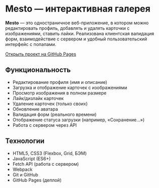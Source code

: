 # Mesto — интерактивная галерея

**Mesto** — это одностраничное веб-приложение, в котором можно редактировать профиль, добавлять и удалять карточки с изображениями, ставить лайки. Реализована клиентская валидация форм, взаимодействие с сервером и удобный пользовательский интерфейс с попапами.

[Открыть проект на GitHub Pages](https://usmor.github.io/mesto-project-ff/)


## Функциональность

- Редактирование профиля (имя и описание)
- Загрузка и отображение карточек с изображениями
- Просмотр изображения в полном размере
- Лайк/дизлайк карточек
- Удаление карточек (только своих)
- Обновление аватара
- Валидация форм (реального времени)
- Отображение статуса загрузки (например, «Сохранение...»)
- Работа с сервером через API
  

## Технологии

- HTML5, CSS3 (Flexbox, Grid, БЭМ)
- JavaScript (ES6+)
- Fetch API (работа с сервером)
- Webpack
- Git и GitHub
- GitHub Pages (деплой)

